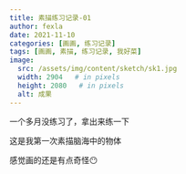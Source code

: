 ```yaml
---
title: 素描练习记录-01
author: fexla
date: 2021-11-10
categories: [画画, 练习记录]
tags: [画画, 素描, 练习记录, 我好菜]
image:
  src: /assets/img/content/sketch/sk1.jpg
  width: 2904   # in pixels
  height: 2080   # in pixels
  alt: 成果
---
```


一个多月没练习了，拿出来练一下

这是我第一次素描脑海中的物体

感觉画的还是有点奇怪😶
